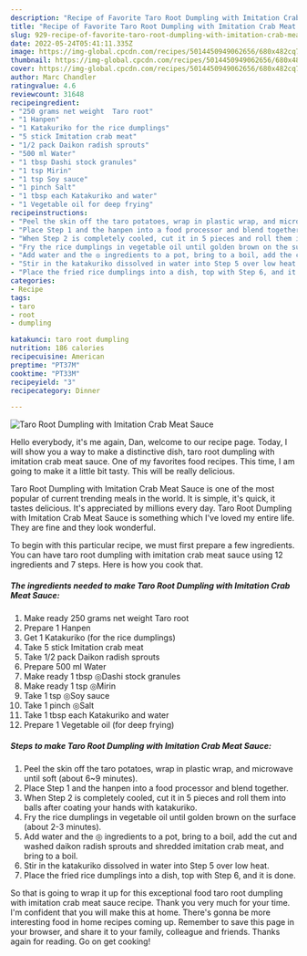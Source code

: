 ```yaml
---
description: "Recipe of Favorite Taro Root Dumpling with Imitation Crab Meat Sauce"
title: "Recipe of Favorite Taro Root Dumpling with Imitation Crab Meat Sauce"
slug: 929-recipe-of-favorite-taro-root-dumpling-with-imitation-crab-meat-sauce
date: 2022-05-24T05:41:11.335Z
image: https://img-global.cpcdn.com/recipes/5014450949062656/680x482cq70/taro-root-dumpling-with-imitation-crab-meat-sauce-recipe-main-photo.jpg
thumbnail: https://img-global.cpcdn.com/recipes/5014450949062656/680x482cq70/taro-root-dumpling-with-imitation-crab-meat-sauce-recipe-main-photo.jpg
cover: https://img-global.cpcdn.com/recipes/5014450949062656/680x482cq70/taro-root-dumpling-with-imitation-crab-meat-sauce-recipe-main-photo.jpg
author: Marc Chandler
ratingvalue: 4.6
reviewcount: 31648
recipeingredient:
- "250 grams net weight  Taro root"
- "1 Hanpen"
- "1 Katakuriko for the rice dumplings"
- "5 stick Imitation crab meat"
- "1/2 pack Daikon radish sprouts"
- "500 ml Water"
- "1 tbsp Dashi stock granules"
- "1 tsp Mirin"
- "1 tsp Soy sauce"
- "1 pinch Salt"
- "1 tbsp each Katakuriko and water"
- "1 Vegetable oil for deep frying"
recipeinstructions:
- "Peel the skin off the taro potatoes, wrap in plastic wrap, and microwave until soft (about 6~9 minutes)."
- "Place Step 1 and the hanpen into a food processor and blend together."
- "When Step 2 is completely cooled, cut it in 5 pieces and roll them into balls after coating your hands with katakuriko."
- "Fry the rice dumplings in vegetable oil until golden brown on the surface (about 2-3 minutes)."
- "Add water and the ◎ ingredients to a pot, bring to a boil, add the cut and washed daikon radish sprouts and shredded imitation crab meat, and bring to a boil."
- "Stir in the katakuriko dissolved in water into Step 5 over low heat."
- "Place the fried rice dumplings into a dish, top with Step 6, and it is done."
categories:
- Recipe
tags:
- taro
- root
- dumpling

katakunci: taro root dumpling 
nutrition: 186 calories
recipecuisine: American
preptime: "PT37M"
cooktime: "PT33M"
recipeyield: "3"
recipecategory: Dinner

---
```



![Taro Root Dumpling with Imitation Crab Meat Sauce](https://img-global.cpcdn.com/recipes/5014450949062656/680x482cq70/taro-root-dumpling-with-imitation-crab-meat-sauce-recipe-main-photo.jpg)

Hello everybody, it's me again, Dan, welcome to our recipe page. Today, I will show you a way to make a distinctive dish, taro root dumpling with imitation crab meat sauce. One of my favorites food recipes. This time, I am going to make it a little bit tasty. This will be really delicious.

Taro Root Dumpling with Imitation Crab Meat Sauce is one of the most popular of current trending meals in the world. It is simple, it's quick, it tastes delicious. It's appreciated by millions every day. Taro Root Dumpling with Imitation Crab Meat Sauce is something which I've loved my entire life. They are fine and they look wonderful.




To begin with this particular recipe, we must first prepare a few ingredients. You can have taro root dumpling with imitation crab meat sauce using 12 ingredients and 7 steps. Here is how you cook that.

<!--inarticleads1-->

##### The ingredients needed to make Taro Root Dumpling with Imitation Crab Meat Sauce:

1. Make ready 250 grams net weight  Taro root
1. Prepare 1 Hanpen
1. Get 1 Katakuriko (for the rice dumplings)
1. Take 5 stick Imitation crab meat
1. Take 1/2 pack Daikon radish sprouts
1. Prepare 500 ml Water
1. Make ready 1 tbsp ◎Dashi stock granules
1. Make ready 1 tsp ◎Mirin
1. Take 1 tsp ◎Soy sauce
1. Take 1 pinch ◎Salt
1. Take 1 tbsp each Katakuriko and water
1. Prepare 1 Vegetable oil (for deep frying)




<!--inarticleads2-->

##### Steps to make Taro Root Dumpling with Imitation Crab Meat Sauce:

1. Peel the skin off the taro potatoes, wrap in plastic wrap, and microwave until soft (about 6~9 minutes).
1. Place Step 1 and the hanpen into a food processor and blend together.
1. When Step 2 is completely cooled, cut it in 5 pieces and roll them into balls after coating your hands with katakuriko.
1. Fry the rice dumplings in vegetable oil until golden brown on the surface (about 2-3 minutes).
1. Add water and the ◎ ingredients to a pot, bring to a boil, add the cut and washed daikon radish sprouts and shredded imitation crab meat, and bring to a boil.
1. Stir in the katakuriko dissolved in water into Step 5 over low heat.
1. Place the fried rice dumplings into a dish, top with Step 6, and it is done.




So that is going to wrap it up for this exceptional food taro root dumpling with imitation crab meat sauce recipe. Thank you very much for your time. I'm confident that you will make this at home. There's gonna be more interesting food in home recipes coming up. Remember to save this page in your browser, and share it to your family, colleague and friends. Thanks again for reading. Go on get cooking!
